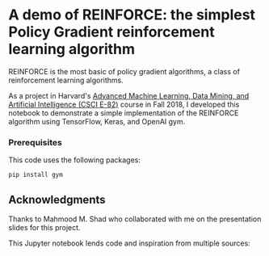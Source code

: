 # A demo of REINFORCE: the simplest Policy Gradient reinforcement learning algorithm

REINFORCE is the most basic of policy gradient algorithms, a class of reinforcement learning algorithms.

As a project in Harvard's [Advanced Machine Learning, Data Mining, and Artificial Intelligence (CSCI E-82)](https://canvas.harvard.edu/courses/52820/assignments/syllabus) course in Fall 2018, I developed this notebook to demonstrate a simple implementation of the REINFORCE algorithm using TensorFlow, Keras, and OpenAI gym.

### Prerequisites

This code uses the following packages:

```
pip install gym
```

## Acknowledgments

Thanks to Mahmood M. Shad who collaborated with me on the presentation slides for this project.

This Jupyter notebook lends code and inspiration from multiple sources:
